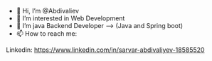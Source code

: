 - 👋 Hi, I’m @Abdivaliev
- 👀 I’m interested in Web Development
- 🌱 I’m java Backend Developer --> (Java and Spring boot)
- 📫 How to reach me:

Linkedin: https://www.linkedin.com/in/sarvar-abdivaliyev-18585520
